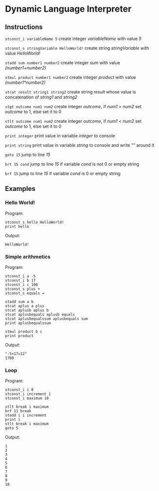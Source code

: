# Dynamic Language Interpreter

## Instructions
`stconst_i variableName 5` create integer _variableName_ with value _5_

`stconst_s stringVariable HelloWorld!` create string _stringVariable_ with value _HelloWorld!_

`stadd sum number1 number2` create integer _sum_ with value _(number1+number2)_

`stmul product number1 number2` create integer _product_ with value _(number1*number2)_

`stcat result string1 string2` create string _result_ whose value is concatenation of _string1_ and _string2_

`stgt outcome num1 num2` create integer _outcome_, if _num1_ > _num2_ set _outcome_ to 1, else set it to 0

`stlt outcome num1 num2` create integer _outcome_, if _num1_ < _num2_ set _outcome_ to 1, else set it to 0

`print integer` print value in variable _integer_ to console

`print string` print value in variable _string_ to console and write "" around it

`goto 15` jump to line _15_

`brt 15 cond` jump to line _15_ if variable _cond_ is not 0 or empty string

`brf 15` jump to line _15_ if variable _cond_ is 0 or empty string

## Examples
### Hello World!
Program:
```
stconst_s hello HelloWorld!
print hello
```
Output:

```
HelloWorld!
```
### Simple arithmetics
Program:
```
stconst_i a -5
stconst_i b 17
stconst_i c 100
stconst_s plus +
stconst_s equals =

stadd sum a b
stcat aplus a plus
stcat aplusb aplus b
stcat aplusbequals aplusb equals
stcat aplusbequalssum aplusbequals sum
print aplusbequalssum

stmul product b c
print product
```
Output:

```
"-5+17=12"
1700
```
### Loop
Program:
```
stconst_i i 0
stconst_i increment 1
stconst_i maximum 10

stlt break i maximum
brf 11 break
stadd i i increment
print i
stlt break i maximum
goto 5
```
Output:

```
1
2
3
4
5
6
7
8
9
10
```
